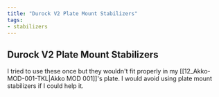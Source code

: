 ```yaml
---
title: "Durock V2 Plate Mount Stabilizers"
tags:
- stabilizers
---
```


## Durock V2 Plate Mount Stabilizers

I tried to use these once but they wouldn't fit properly in my [[12_Akko-MOD-001-TKL|Akko MOD 001]]'s plate. I would avoid using plate mount stabilizers if I could help it.

